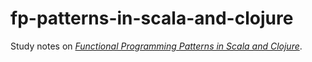 fp-patterns-in-scala-and-clojure
================================

Study notes on [*Functional Programming Patterns in Scala and Clojure*](https://pragprog.com/book/mbfpp/functional-programming-patterns-in-scala-and-clojure).
